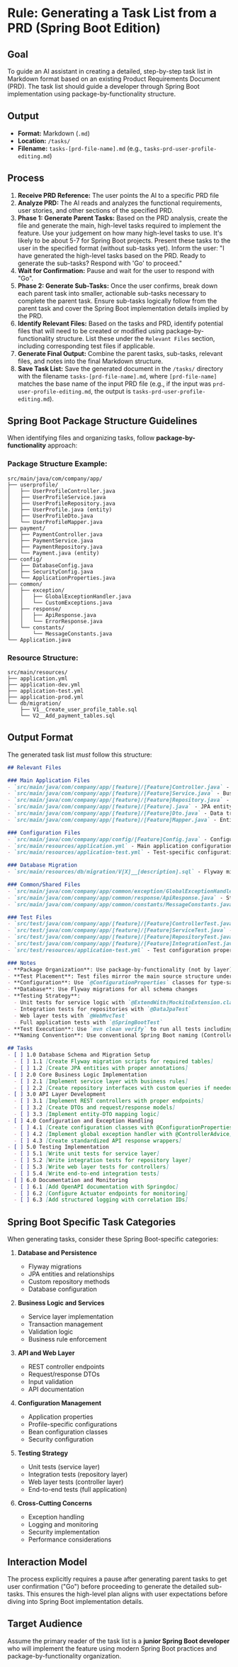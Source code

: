# Rule: Generating a Task List from a PRD (Spring Boot Edition)
## Goal
To guide an AI assistant in creating a detailed, step-by-step task list in Markdown format based on an existing Product Requirements Document (PRD). The task list should guide a developer through Spring Boot implementation using package-by-functionality structure.

## Output
- **Format:** Markdown (`.md`)
- **Location:** `/tasks/`
- **Filename:** `tasks-[prd-file-name].md` (e.g., `tasks-prd-user-profile-editing.md`)

## Process
1.  **Receive PRD Reference:** The user points the AI to a specific PRD file
2.  **Analyze PRD:** The AI reads and analyzes the functional requirements, user stories, and other sections of the specified PRD.
3.  **Phase 1: Generate Parent Tasks:** Based on the PRD analysis, create the file and generate the main, high-level tasks required to implement the feature. Use your judgement on how many high-level tasks to use. It's likely to be about 5-7 for Spring Boot projects. Present these tasks to the user in the specified format (without sub-tasks yet). Inform the user: "I have generated the high-level tasks based on the PRD. Ready to generate the sub-tasks? Respond with 'Go' to proceed."
4.  **Wait for Confirmation:** Pause and wait for the user to respond with "Go".
5.  **Phase 2: Generate Sub-Tasks:** Once the user confirms, break down each parent task into smaller, actionable sub-tasks necessary to complete the parent task. Ensure sub-tasks logically follow from the parent task and cover the Spring Boot implementation details implied by the PRD.
6.  **Identify Relevant Files:** Based on the tasks and PRD, identify potential files that will need to be created or modified using package-by-functionality structure. List these under the `Relevant Files` section, including corresponding test files if applicable.
7.  **Generate Final Output:** Combine the parent tasks, sub-tasks, relevant files, and notes into the final Markdown structure.
8.  **Save Task List:** Save the generated document in the `/tasks/` directory with the filename `tasks-[prd-file-name].md`, where `[prd-file-name]` matches the base name of the input PRD file (e.g., if the input was `prd-user-profile-editing.md`, the output is `tasks-prd-user-profile-editing.md`).

## Spring Boot Package Structure Guidelines
When identifying files and organizing tasks, follow **package-by-functionality** approach:

### Package Structure Example:
```
src/main/java/com/company/app/
├── userprofile/
│   ├── UserProfileController.java
│   ├── UserProfileService.java
│   ├── UserProfileRepository.java
│   ├── UserProfile.java (entity)
│   ├── UserProfileDto.java
│   └── UserProfileMapper.java
├── payment/
│   ├── PaymentController.java
│   ├── PaymentService.java
│   ├── PaymentRepository.java
│   └── Payment.java (entity)
├── config/
│   ├── DatabaseConfig.java
│   ├── SecurityConfig.java
│   └── ApplicationProperties.java
├── common/
│   ├── exception/
│   │   ├── GlobalExceptionHandler.java
│   │   └── CustomExceptions.java
│   ├── response/
│   │   ├── ApiResponse.java
│   │   └── ErrorResponse.java
│   └── constants/
│       └── MessageConstants.java
└── Application.java
```

### Resource Structure:
```
src/main/resources/
├── application.yml
├── application-dev.yml
├── application-test.yml
├── application-prod.yml
└── db/migration/
    ├── V1__Create_user_profile_table.sql
    └── V2__Add_payment_tables.sql
```

## Output Format
The generated task list *must* follow this structure:

```markdown
## Relevant Files

### Main Application Files
- `src/main/java/com/company/app/[feature]/[Feature]Controller.java` - REST controller for [feature] endpoints
- `src/main/java/com/company/app/[feature]/[Feature]Service.java` - Business logic for [feature] operations
- `src/main/java/com/company/app/[feature]/[Feature]Repository.java` - Data access layer for [feature] entities
- `src/main/java/com/company/app/[feature]/[Feature].java` - JPA entity for [feature]
- `src/main/java/com/company/app/[feature]/[Feature]Dto.java` - Data transfer object for [feature] API
- `src/main/java/com/company/app/[feature]/[Feature]Mapper.java` - Entity to DTO mapping logic

### Configuration Files
- `src/main/java/com/company/app/config/[Feature]Config.java` - Configuration class for [feature]-specific beans
- `src/main/resources/application.yml` - Main application configuration
- `src/main/resources/application-test.yml` - Test-specific configuration

### Database Migration
- `src/main/resources/db/migration/V[X]__[description].sql` - Flyway migration for database schema

### Common/Shared Files
- `src/main/java/com/company/app/common/exception/GlobalExceptionHandler.java` - Global exception handling
- `src/main/java/com/company/app/common/response/ApiResponse.java` - Standardized API response wrapper
- `src/main/java/com/company/app/common/constants/MessageConstants.java` - Externalized message constants

### Test Files
- `src/test/java/com/company/app/[feature]/[Feature]ControllerTest.java` - Unit tests for controller layer
- `src/test/java/com/company/app/[feature]/[Feature]ServiceTest.java` - Unit tests for service layer
- `src/test/java/com/company/app/[feature]/[Feature]RepositoryTest.java` - Repository integration tests
- `src/test/java/com/company/app/[feature]/[Feature]IntegrationTest.java` - Full integration tests
- `src/test/resources/application-test.yml` - Test configuration properties

### Notes
- **Package Organization**: Use package-by-functionality (not by layer). Each feature gets its own package containing all its layers.
- **Test Placement**: Test files mirror the main source structure under `src/test/java/`
- **Configuration**: Use `@ConfigurationProperties` classes for type-safe configuration
- **Database**: Use Flyway migrations for all schema changes
- **Testing Strategy**: 
  - Unit tests for service logic with `@ExtendWith(MockitoExtension.class)`
  - Integration tests for repositories with `@DataJpaTest`
  - Web layer tests with `@WebMvcTest`
  - Full application tests with `@SpringBootTest`
- **Test Execution**: Use `mvn clean verify` to run all tests including integration tests
- **Naming Convention**: Use conventional Spring Boot naming (Controller, Service, Repository suffixes)

## Tasks
- [ ] 1.0 Database Schema and Migration Setup
  - [ ] 1.1 [Create Flyway migration scripts for required tables]
  - [ ] 1.2 [Create JPA entities with proper annotations]
- [ ] 2.0 Core Business Logic Implementation  
  - [ ] 2.1 [Implement service layer with business rules]
  - [ ] 2.2 [Create repository interfaces with custom queries if needed]
- [ ] 3.0 API Layer Development
  - [ ] 3.1 [Implement REST controllers with proper endpoints]
  - [ ] 3.2 [Create DTOs and request/response models]
  - [ ] 3.3 [Implement entity-DTO mapping logic]
- [ ] 4.0 Configuration and Exception Handling
  - [ ] 4.1 [Create configuration classes with @ConfigurationProperties]
  - [ ] 4.2 [Implement global exception handler with @ControllerAdvice]
  - [ ] 4.3 [Create standardized API response wrappers]
- [ ] 5.0 Testing Implementation
  - [ ] 5.1 [Write unit tests for service layer]
  - [ ] 5.2 [Write integration tests for repository layer]
  - [ ] 5.3 [Write web layer tests for controllers]
  - [ ] 5.4 [Write end-to-end integration tests]
- [ ] 6.0 Documentation and Monitoring
  - [ ] 6.1 [Add OpenAPI documentation with Springdoc]
  - [ ] 6.2 [Configure Actuator endpoints for monitoring]
  - [ ] 6.3 [Add structured logging with correlation IDs]
```

## Spring Boot Specific Task Categories
When generating tasks, consider these Spring Boot-specific categories:

1. **Database and Persistence**
   - Flyway migrations
   - JPA entities and relationships
   - Custom repository methods
   - Database configuration

2. **Business Logic and Services**
   - Service layer implementation
   - Transaction management
   - Validation logic
   - Business rule enforcement

3. **API and Web Layer**
   - REST controller endpoints
   - Request/response DTOs
   - Input validation
   - API documentation

4. **Configuration Management**
   - Application properties
   - Profile-specific configurations
   - Bean configuration classes
   - Security configuration

5. **Testing Strategy**
   - Unit tests (service layer)
   - Integration tests (repository layer)
   - Web layer tests (controller layer)
   - End-to-end tests (full application)

6. **Cross-Cutting Concerns**
   - Exception handling
   - Logging and monitoring
   - Security implementation
   - Performance considerations

## Interaction Model
The process explicitly requires a pause after generating parent tasks to get user confirmation ("Go") before proceeding to generate the detailed sub-tasks. This ensures the high-level plan aligns with user expectations before diving into Spring Boot implementation details.

## Target Audience
Assume the primary reader of the task list is a **junior Spring Boot developer** who will implement the feature using modern Spring Boot practices and package-by-functionality organization.
